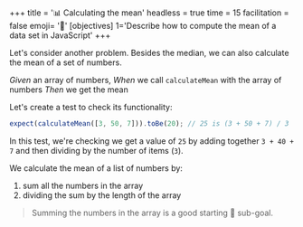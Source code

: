 +++
title = '📊 Calculating the mean'
headless = true
time = 15
facilitation = false
emoji= '🧩'
[objectives]
1='Describe how to compute the mean of a data set in JavaScript'
+++

Let's consider another problem.
Besides the median, we can also calculate the mean of a set of numbers.

_Given_ an array of numbers,
_When_ we call `calculateMean` with the array of numbers
_Then_ we get the mean

Let's create a test to check its functionality:

```js
expect(calculateMean([3, 50, 7])).toBe(20); // 25 is (3 + 50 + 7) / 3
```

In this test, we're checking we get a value of `25` by adding together `3 + 40 + 7` and then dividing by the number of items (`3`).

We calculate the mean of a list of numbers by:

1. sum all the numbers in the array
2. dividing the sum by the length of the array

> Summing the numbers in the array is a good starting 🎯 sub-goal.

